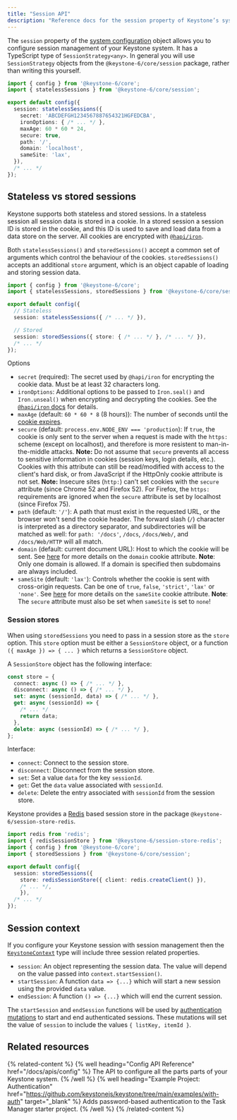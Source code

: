 ```yaml
---
title: "Session API"
description: "Reference docs for the session property of Keystone’s system configuration object."
---
```


The `session` property of the [system configuration](./config) object allows you to configure session management of your Keystone system.
It has a TypeScript type of `SessionStrategy<any>`.
In general you will use `SessionStrategy` objects from the `@keystone-6/core/session` package, rather than writing this yourself.

```typescript
import { config } from '@keystone-6/core';
import { statelessSessions } from '@keystone-6/core/session';

export default config({
  session: statelessSessions({
    secret: 'ABCDEFGH1234567887654321HGFEDCBA',
    ironOptions: { /* ... */ },
    maxAge: 60 * 60 * 24,
    secure: true,
    path: '/',
    domain: 'localhost',
    sameSite: 'lax',
  }),
  /* ... */
});
```

## Stateless vs stored sessions

Keystone supports both stateless and stored sessions.
In a stateless session all session data is stored in a cookie.
In a stored session a session ID is stored in the cookie, and this ID is used to save and load data from a data store on the server.
All cookies are encrypted with [`@hapi/iron`](https://hapi.dev/module/iron/).

Both `statelessSessions()` and `storedSessions()` accept a common set of arguments which control the behaviour of the cookies.
`storedSessions()` accepts an additional `store` argument, which is an object capable of loading and storing session data.

```typescript
import { config } from '@keystone-6/core';
import { statelessSessions, storedSessions } from '@keystone-6/core/session';

export default config({
  // Stateless
  session: statelessSessions({ /* ... */ }),

  // Stored
  session: storedSessions({ store: { /* ... */ }, /* ... */ }),
  /* ... */
});
```

Options

- `secret` (required): The secret used by `@hapi/iron` for encrypting the cookie data. Must be at least 32 characters long.
- `ironOptions`: Additional options to be passed to `Iron.seal()` and `Iron.unseal()` when encrypting and decrypting the cookies.
  See the [`@hapi/iron` docs](https://hapi.dev/module/iron/api/?v=6.0.0#options) for details.
- `maxAge` (default: `60 * 60 * 8` (8 hours)): The number of seconds until the [cookie expires](https://developer.mozilla.org/en-US/docs/Web/HTTP/Headers/Set-Cookie).
- `secure` (default: `process.env.NODE_ENV === 'production`): If `true`, the cookie is only sent to the server when a request is made with the `https:` scheme (except on localhost), and therefore is more resistent to man-in-the-middle attacks.
  **Note:** Do not assume that `secure` prevents all access to sensitive information in cookies (session keys, login details, etc.).
  Cookies with this attribute can still be read/modified with access to the client's hard disk, or from JavaScript if the HttpOnly cookie attribute is not set.
  **Note:** Insecure sites (`http:`) can't set cookies with the `secure` attribute (since Chrome 52 and Firefox 52).
  For Firefox, the `https:` requirements are ignored when the `secure` attribute is set by localhost (since Firefox 75).
- `path` (default: `'/'`): A path that must exist in the requested URL, or the browser won't send the cookie header.
  The forward slash (`/`) character is interpreted as a directory separator, and subdirectories will be matched as well: for `path: '/docs'`, `/docs`, `/docs/Web/`, and `/docs/Web/HTTP` will all match.
- `domain` (default: current document URL): Host to which the cookie will be sent. See [here](https://developer.mozilla.org/en-US/docs/Web/HTTP/Headers/Set-Cookie#attributes) for more details on the `domain` cookie attribute.
  **Note**: Only one domain is allowed. If a domain is specified then subdomains are always included.
- `sameSite` (default: `'lax'`): Controls whether the cookie is sent with cross-origin requests. Can be one of `true`, `false`, `'strict'`, `'lax'` or `'none'`. See [here](https://developer.mozilla.org/en-US/docs/Web/HTTP/Headers/Set-Cookie#attributes) for more details on the `sameSite` cookie attribute.
  **Note**: The `secure` attribute must also be set when `sameSite` is set to `none`!

### Session stores

When using `storedSessions` you need to pass in a session store as the `store` option.
This `store` option must be either a `SessionStore` object, or a function `({ maxAge }) => { ... }` which returns a `SessionStore` object.

A `SessionStore` object has the following interface:

```typescript
const store = {
  connect: async () => { /* ... */ },
  disconnect: async () => { /* ... */ },
  set: async (sessionId, data) => { /* ... */ },
  get: async (sessionId) => {
    /* ... */
    return data;
  },
  delete: async (sessionId) => { /* ... */ },
};
```

Interface:

- `connect`: Connect to the session store.
- `disconnect`: Disconnect from the session store.
- `set`: Set a value `data` for the key `sessionId`.
- `get`: Get the `data` value associated with `sessionId`.
- `delete`: Delete the entry associated with `sessionId` from the session store.

Keystone provides a [Redis](https://redis.io/) based session store in the package `@keystone-6/session-store-redis`.

```typescript
import redis from 'redis';
import { redisSessionStore } from '@keystone-6/session-store-redis';
import { config } from '@keystone-6/core';
import { storedSessions } from '@keystone-6/core/session';

export default config({
  session: storedSessions({
    store: redisSessionStore({ client: redis.createClient() }),
    /* ... */,
    }),
  /* ... */
});
```

## Session context

If you configure your Keystone session with session management then the [`KeystoneContext`](./context) type will include three session related properties.

- `session`: An object representing the session data. The value will depend on the value passed into `context.startSession()`.
- `startSession`: A function `data => {...}` which will start a new session using the provided `data` value.
- `endSession`: A function `() => {...}` which will end the current session.

The `startSession` and `endSession` functions will be used by [authentication mutations](./auth) to start and end authenticated sessions.
These mutations will set the value of `session` to include the values `{ listKey, itemId }`.

## Related resources

{% related-content %}
{% well 
heading="Config API Reference"
href="/docs/apis/config" %}
The API to configure all the parts parts of your Keystone system.
{% /well %}
{% well 
heading="Example Project: Authentication"
href="https://github.com/keystonejs/keystone/tree/main/examples/with-auth"
target="_blank" %}
Adds password-based authentication to the Task Manager starter project.
{% /well %}
{% /related-content %}
